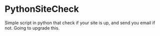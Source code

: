 # PythonSiteCheck
Simple script in python that check if your site is up, and send you email if not. Going to upgrade this.
